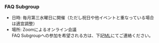 ### FAQ Subgroup

 - 日時: 毎月第三水曜日に開催（ただし祝日や他イベントと重なっている場合は適宜調整）  
 - 場所: Zoomによるオンライン会議    
 FAQ Subgroupへの参加を希望される方は、下記[ML](https://lists.openchainproject.org/g/japan-sg-faq)にてご連絡ください。  
  
  
